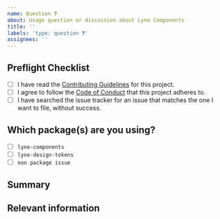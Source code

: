 ```yaml
---
name: Question ❓
about: Usage question or discussion about Lyne Components
title: ''
labels: 'type: question ❓'
assignees: ''
---
```


<!--

Hi there! 👋🏻 We hope everything is fine using our projects from the Lyne Design
System. It looks like you might have a question about our work, so we wanted to
share some resources that you could use if you have not tried them yet 🙂.

You can find the Lyne Components documentation [here](https://github.com/lyne-design-system/lyne-components/docs). Also have first a look at our [issues](https://github.com/lyne-design-system/lyne-components/issues) if your question/issue has been asked/raised before or even might have been solved.

If these resources do not work out, help us out by filling out a couple of
details below!

Thanks in advance!

-->

## Preflight Checklist

<!-- Please ensure you've completed the following steps by replacing [ ] with [x]-->

- [ ] I have read the [Contributing Guidelines](https://github.com/lyne-design-system/lyne-components/blob/master/.github/CONTRIBUTING.md) for this project.
- [ ] I agree to follow the [Code of Conduct](https://github.com/lyne-design-system/lyne-components/blob/master/.github/CODE_OF_CONDUCT.md) that this project adheres to.
- [ ] I have searched the issue tracker for an issue that matches the one I want to file, without success.

## Which package(s) are you using?

<!--
  Add an x in one of the options below, for example:
- [x] package name
-->

- [ ] `lyne-components`
- [ ] `lyne-design-tokens`
- [ ] `non package issue`

## Summary

<!-- Give us a summary about your question -->

## Relevant information

<!-- Provide as much useful information as you can -->
